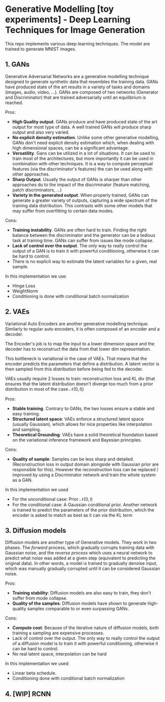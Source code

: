 # Generative Modelling [toy experiments] - Deep Learning Techniques for Image Generation

This repo implements various deep learning techniques. The model are trained to generate MNIST images.

## 1. GANs 

Generative Adversarial Networks are a generative modelling technique designed to generate synthetic data that resembles the training data. GANs have produced state of the art results in a variety of tasks and domains (images, audio, video, ...).
GANs are composed of two networks (Generator and Discriminator) that are trained adversarially until an equilibrium is reached. 

Pros:
- **High Quality output**. GANs produce and have produced state of the art output for most type of data. A well trained GANs will produce sharp output and also very varied.
- **No explicit density estimation**. Unlike some other generative modelling, GANs don't need explicit density estimation which, when dealing with high dimensional spaces, can be a significant advantage.
- **Versatility**. Gans can be utilized in a lot of situations. It can be used to train most of the architectures, but more importantly it can be used in combination with other techniques. It is a way to compute perceptual features (via the discriminator's features) the can be used along with other approaches.
- **Sharp Output**. Usually the output of GANs is sharper than other approaches du to the impact of the discriminator (feature matching, patch discriminators, ...)
- **Variety in the generated output**. When properly trained, GANs can generate a greater variety of outputs, capturing a wide spectrum of the training data distribution. This contrasts with some other models that may suffer from overfitting to certain data modes.

Cons:
- **Training instability**. GANs are often hard to train. Finding the right balance between the discriminator and the generator can be a tedious task at training time. GANs can suffer from issues like mode collapse.
- **Lack of control over the output**. The only way to really control the output of a GAN is to train it with powerful conditioning, otherwise it can be hard to control.
- There is no explicit way to estimate the latent variables for a given, real sample.

In this implementation we use:
- Hinge Loss
- WeightNorm
- Conditioning is done with conditional batch normalization

## 2. VAEs

Variational Auto Encoders are another generative modelling technique. Similarly to regular auto encoders, it is often composed of an encoder and a decoder. 

The Encoder's job is to map the input to a lower dimension space and the decoder has to reconstruct the data from that lower dim representation. 

This bottleneck is variational in the case of VAEs. That means that the encoder predicts the parameters that define a distribution. A latent vector is then sampled from this distribution before being fed to the decoder. 

VAEs usually require 2 losses to train: reconstruction loss and KL div (that ensures that the latent distribution doesn't diverge too much from a prior distribution in most of the case $\mathcal{N}(0, I)$)

Pros:
- **Stable training**. Contrary to GANs, the two losses ensure a stable and easy training.
- **Structured latent space**: VAEs enforce a structured latent space (usually Gaussian), which allows for nice properties like interpolation and sampling.
- **Theoretical Grounding**: VAEs have a solid theoretical foundation based on the variational inference framework and Bayesian principles.

Cons:
- **Quality of sample**: Samples can be less sharp and detailed. (Reconstruction loss in output domain alongside with Gaussian prior are responsible for this). However the reconstruction loss can be replaced / improved by using a Discriminator network and train the whole system as a GAN.

In this implementation we used
- For the unconditional case: Prior $\mathcal{N}(0, I)$
- For the conditional case: A Gaussian conditional prior. Another network is trained to predict the parameters of the prior distribution, which the encoder is asked to match as best as it can via the KL term

## 3. Diffusion models

Diffusion models are another type of Generative models. They work in two phases. The *forward* process, which gradually corrupts training data with Gaussian noise, and the *reverse process* which uses a neural network to predict what noise was added at a given step (equivalent to predicting the original data). In other words, a model is trained to gradually denoise input, which was manually gradually corrupted until it can be considered Gaussian noise.

Pros:
- **Training stability**: Diffusion models are also easy to train, they don't suffer from mode collapse.
- **Quality of the samples**: Diffusion models have shown to generate high-quality samples comparable to or even surpassing GANs. 

Cons:
- **Compute cost**: Because of the iterative nature of diffusion models, both training a sampling are expensive processes.
- Lack of control over the output. The only way to really control the output of a diffusion model is to train it with powerful conditioning, otherwise it can be hard to control.
- No real latent space, interpolation can be hard

In this implementation we used:
- Linear beta schedule.
- Conditioning done with conditional batch normalization

## 4. [WIP] RCNN
